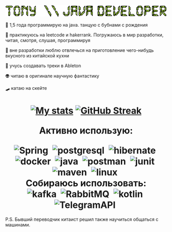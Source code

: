 <p align="center">
  <img src="./text2.gif"/>
</p>

:space_invader: 1,5 года программирую на java. танцую с бубнами с рождения

:space_invader: практикуюсь на leetcode и hakerrank. Погружаюсь в мир разработки, читая, смотря, слушая, программируя

:takeout_box: вне разработки люблю отвлечься на приготовление чего-нибудь вкусного из китайской кухни

:musical_keyboard: учусь создавать треки в Ableton

:alien: читаю в оригинале научную фантастику

:skateboard: катаю на скейте

<h1 align="center">
  
[![My stats](https://github-readme-stats.vercel.app/api?username=T0nystoyz&count_private=true&show_icons=true&theme=merko&include_all_commits=true&hide_border=true)](https://github.com/T0nystoyz/T0nystoyz/blob/main/README.md)
[![GitHub Streak](http://github-readme-streak-stats.herokuapp.com?user=T0nystoyz&theme=merko&hide_border=true&mode=weekly)](https://git.io/streak-stats)


Активно использую:
<div>
  <img src="https://cdn.jsdelivr.net/gh/devicons/devicon/icons/spring/spring-original-wordmark.svg" title="Spring" alt="Spring" width="80" height="80"/>&nbsp;
  <img src="https://cdn.jsdelivr.net/gh/devicons/devicon/icons/postgresql/postgresql-original-wordmark.svg" title="postgresql" alt="postgresql" width="80" height="80"/>&nbsp;
  <img src="https://hibernate.org/images/hibernate-logo.svg" title="hibernate" alt="hibernate" width="110" height="80"/>&nbsp;
  <img src="https://cdn.jsdelivr.net/gh/devicons/devicon/icons/docker/docker-original-wordmark.svg" title="docker" alt="docker" width="80" height="80"/>&nbsp;
  <img src="https://cdn.jsdelivr.net/gh/devicons/devicon/icons/java/java-original-wordmark.svg" title="java" alt="java" width="80" height="80"/>&nbsp;
  <img src="https://voyager.postman.com/logo/postman-logo-orange-stacked.svg" title="postman" alt="postman" width="90" height="80"/>&nbsp;
  <img src="https://raw.githubusercontent.com/junit-team/junit5/86465f4f491219ad0c0cf9c64eddca7b0edeb86f/assets/img/junit5-logo.svg" title="junit" alt="junit" width="80" height="80"/>&nbsp;
  <img src="https://www.svgrepo.com/show/373829/maven.svg" title="maven" alt="maven" width="80" height="80"/>&nbsp;
  <img src="https://upload.wikimedia.org/wikipedia/commons/b/b0/NewTux.svg" title="linux" alt="linux" width="80" height="80"/>&nbsp;
</div>
  Собираюсь использовать:
  <div>
  <img src="https://www.vectorlogo.zone/logos/apache_kafka/apache_kafka-ar21.svg" title="kafka" alt="kafka" width="220" height="120"/>&nbsp;
  <img src="https://myeditor.ru/wp-content/uploads/6/d/c/6dc91548a015aeb06ec9eabd2c0f8164.png" title="RabbitMQ" alt="RabbitMQ" width="170" height="110"/>&nbsp;
  <img src="https://www.logo.wine/a/logo/Kotlin_(programming_language)/Kotlin_(programming_language)-Logo.wine.svg" title="kotlin" alt="kotlin" width="100" height="100"/>&nbsp;
  <img src="https://www.svgrepo.com/show/452115/telegram.svg" title="TelegramAPI" alt="TelegramAPI" width="100" height="100"/>&nbsp;
</div>
</h1>         
P.S. Бывший переводчик китаист решил также научиться общаться с машинами. 
